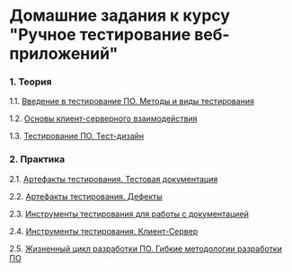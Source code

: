 # Домашние задания к курсу "Ручное тестирование веб-приложений"

### 1. Теория

1.1. [Введение в тестирование ПО. Методы и виды тестирования](https://docs.google.com/document/d/1lAmFoOqwSv_mdWKVRPJayDpbTyqcr78jZb-C8DJssGU/edit?usp=sharing)


1.2. [Основы клиент-серверного взаимодействия](https://docs.google.com/document/d/1fgmDwHHR65LNnucKRDaVS7xvBsmQBVgcNtaJ_VHyWiU/edit?usp=sharing)

1.3. [Тестирование ПО. Тест-дизайн](https://docs.google.com/document/d/17XSMFmYQSaDyquWVPqXYp7L7CKJIhyA9KvnDnonBCWo/edit?usp=sharing)

### 2. Практика

2.1. [Артефакты тестирования. Тестовая документация](https://docs.google.com/spreadsheets/d/1e8PfdkjL3Cwrc55eulHk23Bxx-BjPfEYljju_1_EXIk/edit?usp=sharing)

2.2. [Артефакты тестирования. Дефекты](https://docs.google.com/document/d/1b5u_0Au2LNtrWgJ0Hr8wRakxokqBCeXGAK6HRhx1ao0/edit)

2.3. [Инструменты тестирования для работы с документацией](https://docs.google.com/spreadsheets/d/1-NzgluDOA3krYyQFIMWWH4Z8mrphucadvZSEcJaeKHo/edit?usp=sharing)

2.4. [Инструменты тестирования. Клиент-Сервер](https://docs.google.com/spreadsheets/d/1JIlS8UoVzWnZj5g6oYskRRya3jRnLpICA-zULxRRHBM/edit#gid=0)

2.5. [Жизненный цикл разработки ПО. Гибкие методологии разработки ПО](https://docs.google.com/document/d/1wIKN3VHNuhwmn8rtLf9rxRr0ABQHUl8vlMnRaS0RhQI/edit?usp=sharing)
